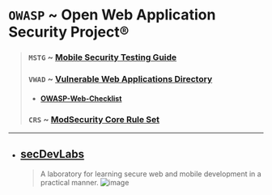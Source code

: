 # `OWASP` ~ Open Web Application Security Project®
> ### `MSTG` ~ [Mobile Security Testing Guide](https://github.com/OWASP/owasp-mstg)
> ### `VWAD` ~ [Vulnerable Web Applications Directory](https://github.com/OWASP/OWASP-VWAD)
>  - #### [OWASP-Web-Checklist](./Checklist/Web%20Application%20Security%20Testing.md)
> ### `CRS` ~ [ModSecurity Core Rule Set](https://github.com/SpiderLabs/owasp-modsecurity-crs) 

---

- ## [secDevLabs](https://github.com/globocom/secDevLabs)
  > A laboratory for learning secure web and mobile development in a practical manner.
  > ![image](https://user-images.githubusercontent.com/51442719/174521869-5c82b3d8-3b32-4de9-92d7-e945e3cf2ef5.png)


 
